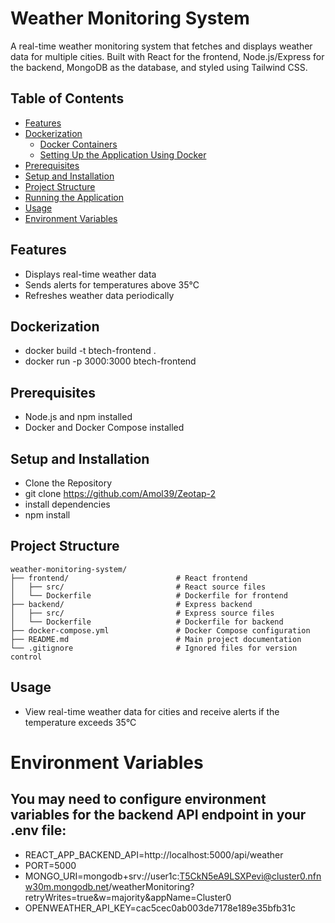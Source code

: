 # Weather Monitoring System

A real-time weather monitoring system that fetches and displays weather data for multiple cities. Built with React for the frontend, Node.js/Express for the backend, MongoDB as the database, and styled using Tailwind CSS.

## Table of Contents
- [Features](#features)
- [Dockerization](#dockerization)
  - [Docker Containers](#docker-containers)
  - [Setting Up the Application Using Docker](#setting-up-the-application-using-docker)
- [Prerequisites](#prerequisites)
- [Setup and Installation](#setup-and-installation)
- [Project Structure](#project-structure)
- [Running the Application](#running-the-application)
- [Usage](#usage)
- [Environment Variables](#environment-variables)


## Features
- Displays real-time weather data
- Sends alerts for temperatures above 35°C
- Refreshes weather data periodically

## Dockerization
- docker build -t btech-frontend .
- docker run -p 3000:3000 btech-frontend

## Prerequisites
- Node.js and npm installed
- Docker and Docker Compose installed

## Setup and Installation
- Clone the Repository
- git clone https://github.com/Amol39/Zeotap-2
- install dependencies
- npm install


## Project Structure
```plaintext
weather-monitoring-system/
├── frontend/                        # React frontend
│   ├── src/                         # React source files
│   └── Dockerfile                   # Dockerfile for frontend
├── backend/                         # Express backend
│   ├── src/                         # Express source files
│   └── Dockerfile                   # Dockerfile for backend
├── docker-compose.yml               # Docker Compose configuration
├── README.md                        # Main project documentation
└── .gitignore                       # Ignored files for version control
```
## Usage
- View real-time weather data for cities and receive alerts if the temperature exceeds 35°C



# Environment Variables
## You may need to configure environment variables for the backend API endpoint in your .env file:
- REACT_APP_BACKEND_API=http://localhost:5000/api/weather
- PORT=5000
- MONGO_URI=mongodb+srv://user1c:T5CkN5eA9LSXPevi@cluster0.nfnw30m.mongodb.net/weatherMonitoring?retryWrites=true&w=majority&appName=Cluster0
- OPENWEATHER_API_KEY=cac5cec0ab003de7178e189e35bfb31c






